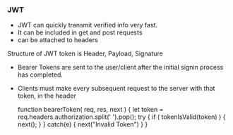 ### JWT

- JWT can quickly transmit verified info very fast.
- It can be included in get and post requests
- can be attached to headers

Structure of JWT token is Header, Payload, Signature

- Bearer Tokens are sent to the user/client after the initial signin process has completed.
- Clients must make every subsequent request to the server with that token, in the header


  function bearerToken( req, res, next ) {
    let token = req.headers.authorization.split(' ').pop();
    try {
      if ( tokenIsValid(token) ) { next(); }
    }
    catch(e) { next("Invalid Token") }
  }